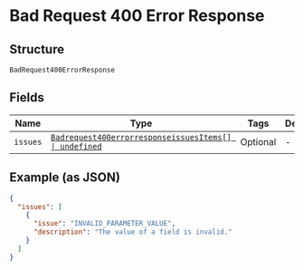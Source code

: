 
# Bad Request 400 Error Response

## Structure

`BadRequest400ErrorResponse`

## Fields

| Name | Type | Tags | Description |
|  --- | --- | --- | --- |
| `issues` | [`Badrequest400errorresponseissuesItems[] \| undefined`](../../doc/models/containers/badrequest-400-errorresponseissues-items.md) | Optional | - |

## Example (as JSON)

```json
{
  "issues": [
    {
      "issue": "INVALID_PARAMETER_VALUE",
      "description": "The value of a field is invalid."
    }
  ]
}
```


